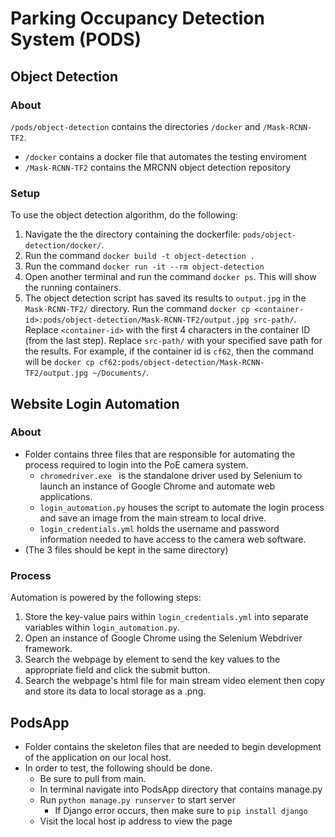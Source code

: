 # Parking Occupancy Detection System (PODS)

## Object Detection
### About
`/pods/object-detection` contains the directories `/docker` and `/Mask-RCNN-TF2`.
- `/docker` contains a docker file that automates the testing enviroment
- `/Mask-RCNN-TF2` contains the MRCNN object detection repository

### Setup
To use the object detection algorithm, do the following:
1. Navigate the the directory containing the dockerfile: `pods/object-detection/docker/`.
2. Run the command `docker build -t object-detection .`
3. Run the command `docker run -it --rm object-detection`
4. Open another terminal and run the command `docker ps`. This will show the running containers. 
5. The object detection script has saved its results to `output.jpg` in the `Mask-RCNN-TF2/` directory. Run the command `docker cp <container-id>:pods/object-detection/Mask-RCNN-TF2/output.jpg src-path/`. Replace `<container-id>` with the first 4 characters in the container ID (from the last step). Replace `src-path/` with your specified save path for the results. For example, if the container id is `cf62`, then the command will be `docker cp cf62:pods/object-detection/Mask-RCNN-TF2/output.jpg ~/Documents/`.

## Website Login Automation
### About
- Folder contains three files that are responsible for automating the process required to login into the PoE camera system.
  - `chromedriver.exe ` is the standalone driver used by Selenium to launch an instance of Google Chrome and automate web applications.
  - `login_automation.py` houses the script to automate the login process and save an image from the main stream to local drive.
  - `login_credentials.yml` holds the username and password information needed to have access to the camera web software.
- (The 3 files should be kept in the same directory)

### Process
Automation is powered by the following steps:
1. Store the key-value pairs within `login_credentials.yml` into separate variables within `login_automation.py`.
2. Open an instance of Google Chrome using the Selenium Webdriver framework.
3. Search the webpage by element to send the key values to the appropriate field and click the submit button.
4. Search the webpage's html file for main stream video element then copy and store its data to local storage as a .png.

## PodsApp
- Folder contains the skeleton files that are needed to begin development of the application on our local host.
- In order to test, the following should be done.
  - Be sure to pull from main.
  - In terminal navigate into PodsApp directory that contains manage.py
  - Run `python manage.py runserver` to start server
    - If Django error occurs, then make sure to `pip install django`
  - Visit the local host ip address to view the page
